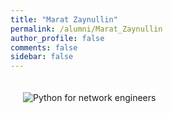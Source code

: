 ```yaml
---
title: "Marat Zaynullin"
permalink: /alumni/Marat_Zaynullin
author_profile: false
comments: false
sidebar: false
---
```


<div style="padding: 20px;">
  <img src="https://raw.githubusercontent.com/pyneng/pyneng.github.io/master/alumni/Marat_Zaynullin.png" alt="Python for network engineers">
</div>

